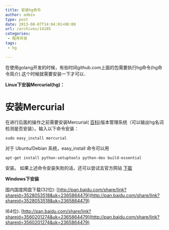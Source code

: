 ```yaml
---
title: 安装hg命令
author: admin
type: post
date: 2013-08-07T14:04:01+00:00
url: /archives/14185
categories:
 - 程序开发
tags:
 - hg

---
```

在使用golang开发的时候，有些时间github.com上面的包需要执行hg命令(hg命令简介).这个时候就需要安装一下才可以．

**Linux下安装Mercurial(hg)：**

# 安装Mercurial

在进行后面的操作之前需要安装Mercurial( [百科](http://baike.baidu.com/view/1094619.htm))版本管理系统（可以输出hg名词检测是否安装）。输入以下命令安装：

```
sudo easy_install mercurial
```

对于 Ubuntu/Debian 系统，easy_install 命令可以用

```
apt-get install python-setuptools python-dev build-essential
```

安装。 如果上述命令安装失败的话，还可以尝试去官方网站 [下载](http://mercurial.selenic.com/wiki/Download)

**Windows下安装**

国内国度网盘下载(32位): [http://pan.baidu.com/share/link?shareid=3528053518&uk=2365864479](http://pan.baidu.com/share/link?shareid=3528053518&uk=2365864479)

(64位): [http://pan.baidu.com/share/link?shareid=3560201274&uk=2365864479](http://pan.baidu.com/share/link?shareid=3560201274&uk=2365864479)